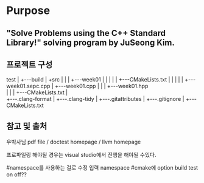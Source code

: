 # Purpose 
## "Solve Problems using the C++ Standard Library!" solving program by JuSeong Kim.

## 프로젝트 구성
test
|
+---build
|
+src
|   |
|   +---week01
|   |   |
|   |   +---CMakeLists.txt
|   |   |
|   |   +---week01.sepc.cpp
|   +---week01.cpp
|   |
|   +---week01.hpp    
|   |
|   +---CMakeLists.txt
|    
+---.clang-format
|
+---.clang-tidy
|
+---.gitattributes
|
+---.gitignore
|
+---CMakeLists.txt

## 참고 및 출처 
우박사님 pdf file / doctest homepage / llvm homepage

프로파일링 해야될 경우는 visual studio에서 진행을 해야될 수있다.

#namespace를 사용하는 걸로 수정 입력 namespace
#cmake에 option build test on off??